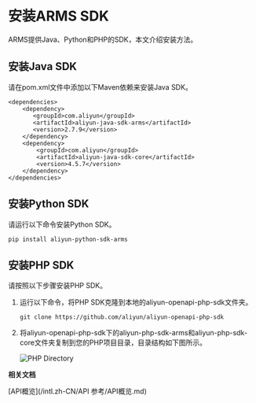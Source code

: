 # 安装ARMS SDK

ARMS提供Java、Python和PHP的SDK，本文介绍安装方法。

## 安装Java SDK

请在pom.xml文件中添加以下Maven依赖来安装Java SDK。

```
<dependencies>
    <dependency>
       <groupId>com.aliyun</groupId>
       <artifactId>aliyun-java-sdk-arms</artifactId>
       <version>2.7.9</version>
    </dependency>
    <dependency>
        <groupId>com.aliyun</groupId>
        <artifactId>aliyun-java-sdk-core</artifactId>
        <version>4.5.7</version>
    </dependency>
</dependencies>
```

## 安装Python SDK

请运行以下命令安装Python SDK。

```
pip install aliyun-python-sdk-arms
```

## 安装PHP SDK

请按照以下步骤安装PHP SDK。

1.  运行以下命令，将PHP SDK克隆到本地的aliyun-openapi-php-sdk文件夹。

    ```
    git clone https://github.com/aliyun/aliyun-openapi-php-sdk
    ```

2.  将aliyun-openapi-php-sdk下的aliyun-php-sdk-arms和aliyun-php-sdk-core文件夹复制到您的PHP项目目录，目录结构如下图所示。

    ![PHP Directory](https://static-aliyun-doc.oss-accelerate.aliyuncs.com/assets/img/zh-CN/3562034061/p43309.png)


**相关文档**  


[API概览](/intl.zh-CN/API 参考/API概览.md)

